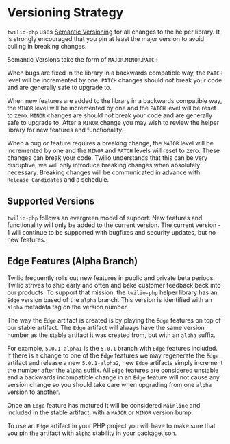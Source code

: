 # Versioning Strategy

`twilio-php` uses [Semantic Versioning][semver] for all changes to the helper 
library.  It is strongly encouraged that you pin at least the major version to 
avoid pulling in breaking changes.

Semantic Versions take the form of `MAJOR`.`MINOR`.`PATCH`

When bugs are fixed in the library in a backwards compatible way, the `PATCH` 
level will be incremented by one.  `PATCH` changes should _not_ break your code 
and are generally safe to upgrade to.

When new features are added to the library in a backwards compatible way, the 
`MINOR` level will be incremented by one and the `PATCH` level will be reset to
zero.  `MINOR` changes are should _not_ break your code and are generally safe
to upgrade to.  After a `MINOR` change you may wish to review the helper library
for new features and functionality.

When a bug or feature requires a breaking change, the `MAJOR` level will be 
incremented by one and the `MINOR` and `PATCH` levels will reset to zero.  These
changes can break your code.  Twilio understands that this can be very 
disruptive, we will only introduce breaking changes when absolutely necessary. 
Breaking changes will be communicated in advance with `Release Candidates` and a
schedule.

## Supported Versions

`twilio-php` follows an evergreen model of support.  New features and 
functionality will only be added to the current version.  The current version - 
1 will continue to be supported with bugfixes and security updates, but no new 
features.

## Edge Features (Alpha Branch)

Twilio frequently rolls out new features in public and private beta periods.
Twilio strives to ship early and often and bake customer feedback back into our 
products.  To support that mission, the `twilio-php` helper library has an 
`Edge` version based of the `alpha` branch.  This version is identified with an
`alpha` metadata tag on the version number.

The way the `Edge` artifact is created is by playing the `Edge` features on top
of our stable artifact.  The `Edge` artifact will always have the same version 
number as the stable artifact it was created from, but with an `alpha` suffix.

For example, `5.0.1-alpha1` is the `5.0.1` branch with `Edge` features included.
If there is a change to one of the `Edge` features we may regenerate the `Edge`
artifact and release a new `5.0.1-alpha2`, new `Edge` artifacts simply increment
the number after the `alpha` suffix.  All `Edge` features are considered 
unstable and a backwards incompatible change in an `Edge` feature will not cause
any version change so you should take care when upgrading from one `alpha` 
version to another.  

Once an `Edge` feature has matured it will be considered `Mainline` and included
in the stable artifact, with a `MAJOR` or `MINOR` version bump.

To use an `Edge` artifact in your PHP project you will have to make sure that 
you pin the artifact with `alpha` stability in your package.json.

[semver]: http://semver.org/